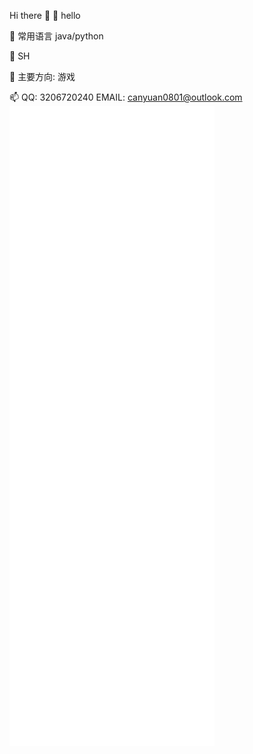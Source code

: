 Hi there 👋
🔭 hello

🌱 常用语言 java/python

👯 SH

💬 主要方向: 游戏

📫 QQ: 3206720240 EMAIL: canyuan0801@outlook.com
![m](metrics.svg)
